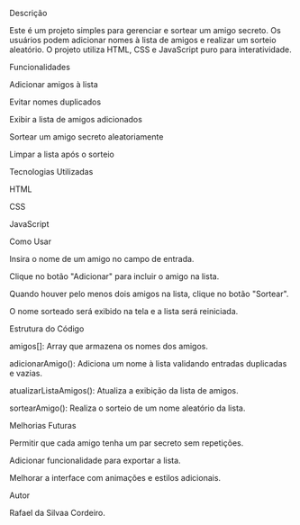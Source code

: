 Descrição

Este é um projeto simples para gerenciar e sortear um amigo secreto. Os usuários podem adicionar nomes à lista de amigos e realizar um sorteio aleatório. O projeto utiliza HTML, CSS e JavaScript puro para interatividade.

Funcionalidades

Adicionar amigos à lista

Evitar nomes duplicados

Exibir a lista de amigos adicionados

Sortear um amigo secreto aleatoriamente

Limpar a lista após o sorteio

Tecnologias Utilizadas

HTML

CSS

JavaScript

Como Usar

Insira o nome de um amigo no campo de entrada.

Clique no botão "Adicionar" para incluir o amigo na lista.

Quando houver pelo menos dois amigos na lista, clique no botão "Sortear".

O nome sorteado será exibido na tela e a lista será reiniciada.

Estrutura do Código

amigos[]: Array que armazena os nomes dos amigos.

adicionarAmigo(): Adiciona um nome à lista validando entradas duplicadas e vazias.

atualizarListaAmigos(): Atualiza a exibição da lista de amigos.

sortearAmigo(): Realiza o sorteio de um nome aleatório da lista.

Melhorias Futuras

Permitir que cada amigo tenha um par secreto sem repetições.

Adicionar funcionalidade para exportar a lista.

Melhorar a interface com animações e estilos adicionais.

Autor

Rafael da Silvaa Cordeiro.
